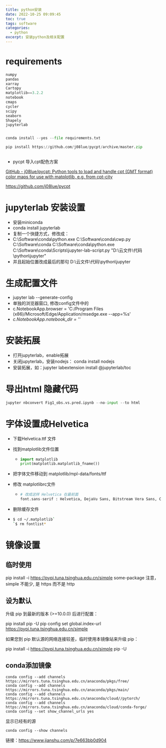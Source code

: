 ```yaml
---
title: python安装
date: 2022-10-25 09:09:45
toc: true
tags: software
categories:
  - python
excerpt: 安装python及相关配置
---
```


# requirements

```python
numpy
pandas
xarray
Cartopy
matplotlib==3.2.2
notebook
cmaps
cycler
scipy
seaborn
Shapely
jupyterlab


conda install --yes --file requirements.txt

pip install https://github.com/j08lue/pycpt/archive/master.zip
    

```

- pycpt 导入cpt配色方案

[GitHub - j08lue/pycpt: Python tools to load and handle cpt (GMT format) color maps for use with matplotlib, e.g. from cpt-city](https://github.com/j08lue/pycpt)

https://github.com/j08lue/pycpt



# jupyterlab 安装设置

- 安装miniconda
- conda install jupyterlab
- 复制一个快捷方式，修改成：
- C:\Software\conda\python.exe C:\Software\conda\cwp.py C:\Software\conda C:\Software\conda\python.exe C:\Software\conda\Scripts\jupyter-lab-script.py "D:\云文件\代码\python\jupyter"
- 并且起始位置改成最后的那句 D:\云文件\代码\python\jupyter

# 生成配置文件
- jupyter lab --generate-config
- 单独的浏览器窗口, 修改config文件中的
- c.NotebookApp.browser = 'C:/Program Files (x86)/Microsoft/Edge/Application/msedge.exe --app=%s'
- *c.NotebookApp.notebook_dir = ''*

# 安装拓展

- 打开jupyterlab，enable拓展
- 关闭jupyterlab，安装nodejs： conda install nodejs
- 安装拓展，如：jupyter labextension install @jupyterlab/toc

# 导出html 隐藏代码

```python
jupyter nbconvert Fig1_obs.vs.pred.ipynb --no-input --to html
```



# 字体设置成Helvetica

- 下载Helvetica.ttf 文件

- 找到matplotlib文件位置

  - ```python
    import matplotlib
    print(matplotlib.matplotlib_fname())
    ```

- 把字体文件移动到 matplotlib/mpl-data/fonts/ttf

- 修改 matplotlibrc文件

  - ```python
    # 改成这样 Helvetica 在最前面
    font.sans-serif : Helvetica, DejaVu Sans, Bitstream Vera Sans, Computer Modern Sans Serif, Lucida Grande, Verdana, Geneva, Lucid, Arial, Avant Garde, sans-serif
    ```

- 删除缓存文件
- ```bash
  $ cd ~/.matplotlib`
  `$ rm fontlist*
  ```

#  镜像设置

## 临时使用

pip install -i https://pypi.tuna.tsinghua.edu.cn/simple some-package
注意，simple 不能少, 是 https 而不是 http

## 设为默认

升级 pip 到最新的版本 (>=10.0.0) 后进行配置：

pip install pip -U
pip config set global.index-url https://pypi.tuna.tsinghua.edu.cn/simple

如果您到 pip 默认源的网络连接较差，临时使用本镜像站来升级 pip：

pip install -i https://pypi.tuna.tsinghua.edu.cn/simple pip -U

## conda添加镜像

```
conda config --add channels https://mirrors.tuna.tsinghua.edu.cn/anaconda/pkgs/free/
conda config --add channels https://mirrors.tuna.tsinghua.edu.cn/anaconda/pkgs/main/
conda config --add channels https://mirrors.tuna.tsinghua.edu.cn/anaconda/cloud//pytorch/
conda config --add channels https://mirrors.tuna.tsinghua.edu.cn/anaconda/cloud/conda-forge/
conda config --set show_channel_urls yes
```
显示已经有的源
```
conda config --show channels
```
链接：https://www.jianshu.com/p/7e663bb0d904



